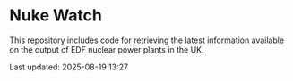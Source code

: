 # Nuke Watch

This repository includes code for retrieving the latest information available on the output of EDF nuclear power plants in the UK.

Last updated: 2025-08-19 13:27